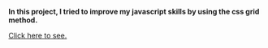
<b> In this project, I tried to improve my javascript skills by using the css grid method. </b>

[Click here to see.](https://jenalp6.github.io/ios_calculator_js/)
